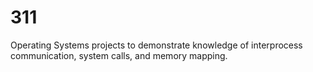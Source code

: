 # 311
Operating Systems projects to demonstrate knowledge of interprocess communication, system calls, and memory mapping.
